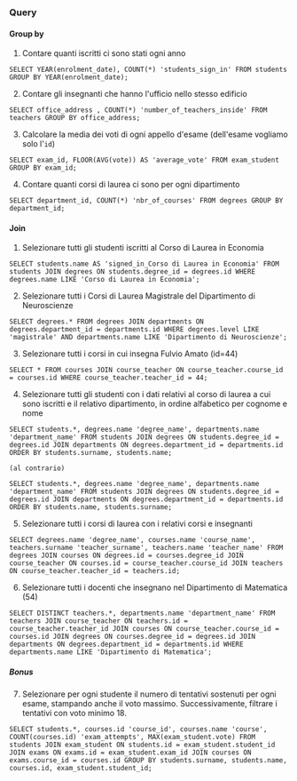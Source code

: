 ### Query

#### Group by

1. Contare quanti iscritti ci sono stati ogni anno

```
SELECT YEAR(enrolment_date), COUNT(*) 'students_sign_in' FROM students GROUP BY YEAR(enrolment_date);

```

2. Contare gli insegnanti che hanno l'ufficio nello stesso edificio

```
SELECT office_address , COUNT(*) 'number_of_teachers_inside' FROM teachers GROUP BY office_address;

```

3. Calcolare la media dei voti di ogni appello d'esame (dell'esame vogliamo solo l'`id`)

```
SELECT exam_id, FLOOR(AVG(vote)) AS 'average_vote' FROM exam_student GROUP BY exam_id;

```

4. Contare quanti corsi di laurea ci sono per ogni dipartimento

```
SELECT department_id, COUNT(*) 'nbr_of_courses' FROM degrees GROUP BY department_id;

```

#### Join

1. Selezionare tutti gli studenti iscritti al Corso di Laurea in Economia

```
SELECT students.name AS 'signed_in_Corso di Laurea in Economia' FROM students JOIN degrees ON students.degree_id = degrees.id WHERE degrees.name LIKE 'Corso di Laurea in Economia';

```

2. Selezionare tutti i Corsi di Laurea Magistrale del Dipartimento di Neuroscienze

```
SELECT degrees.* FROM degrees JOIN departments ON degrees.department_id = departments.id WHERE degrees.level LIKE 'magistrale' AND departments.name LIKE 'Dipartimento di Neuroscienze';

```

3. Selezionare tutti i corsi in cui insegna Fulvio Amato (id=44)

```
SELECT * FROM courses JOIN course_teacher ON course_teacher.course_id = courses.id WHERE course_teacher.teacher_id = 44;

```

4. Selezionare tutti gli studenti con i dati relativi al corso di laurea a cui sono iscritti e il relativo dipartimento, in ordine alfabetico per cognome e nome

```
SELECT students.*, degrees.name 'degree_name', departments.name 'department_name' FROM students JOIN degrees ON students.degree_id = degrees.id JOIN departments ON degrees.department_id = departments.id ORDER BY students.surname, students.name;

(al contrario)

SELECT students.*, degrees.name 'degree_name', departments.name 'department_name' FROM students JOIN degrees ON students.degree_id = degrees.id JOIN departments ON degrees.department_id = departments.id ORDER BY students.name, students.surname;

```

5. Selezionare tutti i corsi di laurea con i relativi corsi e insegnanti

```
SELECT degrees.name 'degree_name', courses.name 'course_name', teachers.surname 'teacher_surname', teachers.name 'teacher_name' FROM degrees JOIN courses ON degrees.id = courses.degree_id JOIN course_teacher ON courses.id = course_teacher.course_id JOIN teachers ON course_teacher.teacher_id = teachers.id;

```

6. Selezionare tutti i docenti che insegnano nel Dipartimento di Matematica (54)

```
SELECT DISTINCT teachers.*, departments.name 'department_name' FROM teachers JOIN course_teacher ON teachers.id = course_teacher.teacher_id JOIN courses ON course_teacher.course_id = courses.id JOIN degrees ON courses.degree_id = degrees.id JOIN departments ON degrees.department_id = departments.id WHERE departments.name LIKE 'Dipartimento di Matematica';

```

##### Bonus

7. Selezionare per ogni studente il numero di tentativi sostenuti per ogni esame, stampando anche il voto massimo. Successivamente, filtrare i tentativi con voto minimo 18.

```
SELECT students.*, courses.id 'course_id', courses.name 'course', COUNT(courses.id) 'exam_attempts', MAX(exam_student.vote) FROM students JOIN exam_student ON students.id = exam_student.student_id JOIN exams ON exams.id = exam_student.exam_id JOIN courses ON exams.course_id = courses.id GROUP BY students.surname, students.name, courses.id, exam_student.student_id;

```
